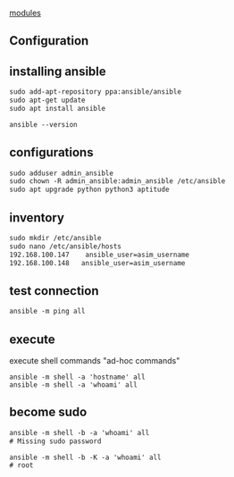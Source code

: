 [modules](https://docs.ansible.com/ansible/latest/modules/modules_by_category.html)


## Configuration


## installing ansible
``` txt
sudo add-apt-repository ppa:ansible/ansible
sudo apt-get update
sudo apt install ansible

ansible --version
```


## configurations
``` txt
sudo adduser admin_ansible
sudo chown -R admin_ansible:admin_ansible /etc/ansible
sudo apt upgrade python python3 aptitude
```


## inventory
``` txt
sudo mkdir /etc/ansible
sudo nano /etc/ansible/hosts
192.168.100.147    ansible_user=asim_username
192.168.100.148   ansible_user=asim_username
```


## test connection
``` txt
ansible -m ping all
```


## execute
execute shell commands "ad-hoc commands"
```
ansible -m shell -a 'hostname' all
ansible -m shell -a 'whoami' all
```

## become sudo
``` txt
ansible -m shell -b -a 'whoami' all 
# Missing sudo password

ansible -m shell -b -K -a 'whoami' all
# root
```

